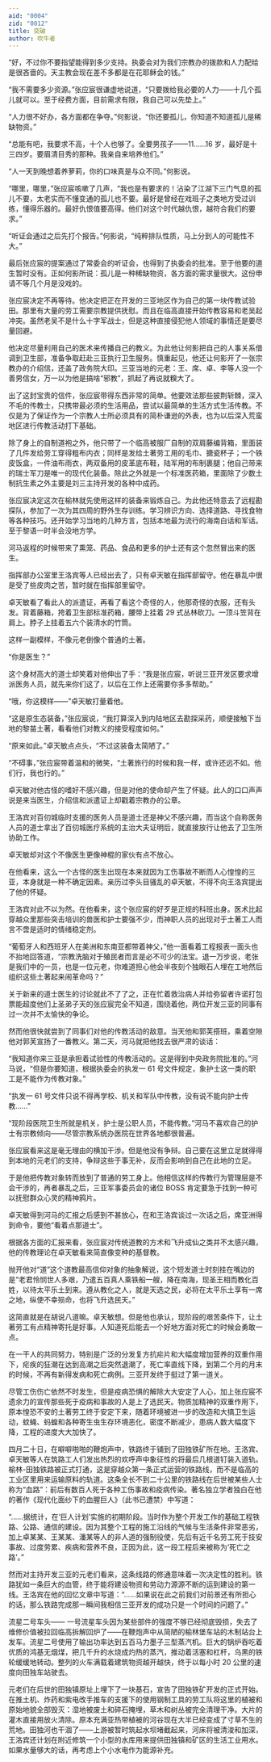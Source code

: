 ```yaml
---
aid: "0004"
zid: "0012"
title: 突破
author: 吹牛者
---
```


“好，不过你不要指望能得到多少支持。执委会对为我们宗教办的拨款和人力配给是很吝啬的。天主教会现在差不多都是在花耶稣会的钱。”

“我不需要多少资源。”张应宸很谦虚地说道，“只要拨给我必要的人力——十几个孤儿就可以。至于经费方面，目前需求有限，我自己可以先垫上。”

“人力很不好办，各方面都在争夺。”何影说，“你还要孤儿，你知道不知道孤儿是稀缺物资。”

“总能有吧，我要求不高，十个人也够了。全要男孩子——11……16 岁，最好是十三四岁。要眉清目秀的那种。我亲自来培养他们。”

“人一天到晚想着养萝莉，你的口味真是与众不同。”何影说。

“哪里，哪里，”张应宸咳嗽了几声，“我也是有要求的！沾染了江湖下三门气息的孤儿不要，太老实而不懂变通的孤儿也不要。最好是曾经在戏班子之类地方受过训练，懂得乐器的。最好仇恨值要高得。他们对这个时代越仇恨，越符合我们的要求。”

“听证会通过之后先打个报告。”何影说，“纯粹排队性质，马上分到人的可能性不大。”

最后张应宸的提案通过了常委会的听证会，也得到了执委会的批准。至于他要的道生暂时没有。正如何影所说：孤儿是一种稀缺物资，各方面的需求量很大。这份申请不等几个月是没戏的。

张应宸决定不再等待。他决定把正在开发的三亚地区作为自己的第一块传教试验田。那里有大量的劳工需要宗教提供抚慰。而且在临高直接开始传教容易和老吴起冲突。虽然老吴不是什么十字军战士，但是这种直接侵犯他人领域的事情还是要尽量回避。

他决定尽量利用自己的医术来传播自己的教义。为此他让何影把自己的人事关系借调到卫生部，准备争取赶赴三亚执行卫生服务。慎重起见，他还让何影开了一张宗教办的介绍信，还盖了政务院大印。三亚当地的元老：王、席、卓、李等人没一个善男信女，万一以为他是搞啥“邪教”，抓起了再说就糗大了。

出了这封宝贵的信件，张应宸带得东西非常的简单。他要效法那些披荆斩棘，深入不毛的传教士，只携带最必须的生活用品，尝试以最简单的生活方式生活传教。不仅是为了保证作为一个宗教人士所必须具有的简朴谦逊的外表，也为以后深入荒蛮地区进行传教活动打下基础。

除了身上的自制道袍之外，他只带了一个临高被服厂自制的双肩藤编背箱，里面装了几件发给劳工穿得粗布内衣；同样是发给土著劳工用的毛巾、搪瓷杯子；一个铁皮饭盒，一件油布雨衣，两双备用的皮革底布鞋，陆军用的布制裹腿；他自己带来的瑞士军刀是唯一的现代化装备。除此之外就是一个标准医药箱，里面除了少数土制抗生素之外主要是刘三主持开发的各种中成药。

张应宸决定这次在榆林就先使用这样的装备来锻炼自己。为此他还特意去了远程勘探队，参加了一次为其四周的野外生存训练。学习辨识方向、选择道路、寻找食物等各种技巧。还开始学习当地的几种方言，包括本地最为流行的海南白话和军话。至于黎语一时半会没地方学。

河马返程的时候带来了熏笼、药品、食品和更多的护士还有这个忽然冒出来的医生。

指挥部办公室里王洛宾等人已经出去了，只有卓天敏在指挥部留守。他在暴乱中很是受了些皮肉之苦，暂时就在指挥部里留守。

卓天敏看了看此人的派遣证，再看了看这个奇怪的人，他那奇怪的衣服，还有头发。背着藤箱，挎着卫生部标准药箱，腰带上挂着 29 式丛林砍刀。一顶斗笠背在肩上。脖子上挂着五六个装清水的竹筒。

这样一副模样，不像元老倒像个普通的土著。

“你是医生？”

这个身材高大的道士却笑着对他伸出了手：“我是张应宸，听说三亚开发区要求增派医务人员，就先来你们这了，以后在工作上还需要你多多帮助。”

“哦，你这模样——”卓天敏打量着他。

“这是原生态装备，”张应宸说，“我打算深入到内陆地区去勘探采药，顺便接触下当地的黎苗土著，看看他们对教义的接受程度如何。”

“原来如此。”卓天敏点点头，“不过这装备太简陋了。”

“不碍事，”张应宸带着温和的微笑，“土著旅行的时候和我一样，或许还远不如。他们行，我也行的。”

卓天敏对他古怪的嗜好不感兴趣，但是对他的使命却产生了怀疑。此人的口口声声说是来当医生，介绍信和派遣证上却戳着宗教办的公章。

王洛宾对百仞城临时支援的医务人员是道士还是神父不感兴趣，而当这个自称医务人员的道士拿出了百仞城医疗系统的主治大夫证明后，就直接放行让他去了卫生所协助工作。

卓天敏却对这个不像医生更像神棍的家伙有点不放心。

在他看来，这么一个古怪的医生出现在本来就因为工伤事故不断而人心惶惶的三亚，本身就是一种不确定因素。亲历过李头目骚乱的卓天敏，不得不向王洛宾提出了他的怀疑。

王洛宾对此不以为然。在他看来，这个张应宸的好歹是正规的科班出身。医术比起穿越众里那些突击培训的兽医和护士要强不少，而神职人员的出现对于土著工人而言不啻是适时的情绪稳定剂。

“葡萄牙人和西班牙人在美洲和东南亚都带着神父，”他一面看着工程报表一面头也不抬地回答道，“宗教洗脑对于殖民者而言是必不可少的法宝。退一万步说，老张是我们中的一员，也是一位元老，你难道担心他会半夜刻个独眼石人埋在工地然后组织这些土著起来闹革命吗？”

关于新来的道士医生的讨论就此不了了之，正在忙着救治病人并给弥留者许诺打包票能超度他们上圣弟子天的张应宸完全不知道，围绕着他，两位开发三亚的同事有过一次并不太愉快的争论。

然而他很快就尝到了同事们对他的传教活动的敌意。当天他和郭芙搭班，乘着空隙他对郭芙宣扬了一番教义。第二天，河马就把他找去很严肃的谈话：

“我知道你来三亚是承担着试验性的传教活动的。这是得到中央政务院批准的。”河马说，“但是你要知道，根据执委会的执发一 61 号文件规定，象护士这一类的职工是不能作为传教对象。”

“执发一 61 号文件只说不得再学校、机关和军队中传教，没有说不能向护士传教……”

“现阶段医院卫生所就是机关，护士是公职人员，不能传教。”河马不喜欢自己的护士有宗教倾向——尽管宗教系统办医院在世界各地都很普遍。

张应宸看来这是毫无理由的横加干涉。但是他没有争辩。自己要在这里立足就得得到本地的元老们的支持，争辩这些于事无补，反而会影响到自己在此地的立足。

于是他把传教对象转而放到了普通的劳工身上。他相信这样的传教行为管理层是不会干涉的，再者暴乱之后，三亚军事委员会的诸位 BOSS 肯定要急于找到一种可以抚慰群众心灵的精神鸦片。

卓天敏得到河马的汇报之后感到不甚放心，在和王洛宾谈过一次话之后，席亚洲得到命令，要他“看着点那道士”。

根据各方面的汇报来看，张应宸对传统道教的方术和飞升成仙之类并不太感兴趣，他的传教理论在卓天敏看来简直像变种的基督教。

抛开他对“道”这个道教最高信仰对象的抽象解说，这个短发道士时刻挂在嘴边的是“老君怜悯世人多艰，乃遣五百真人乘铁船一艘，降在南海，现圣王相而教化百姓，以待太平乐土到来。遵从教化之人，就是天选之民，必将在太平乐土享有一席之地，纵使不幸殒命，也将飞升选民天。”

这简直就是在胡说八道嘛。卓天敏想。但是他也承认，现阶段的艰苦条件下，让土著劳工有点精神寄托是好事。人知道死后能去一个好地方面对死亡的时候会勇敢一点。

在一干人的共同努力，特别是广泛的分发复方抗疟片和大幅度增加营养的双重作用下，疟疾的狂潮在达到高潮之后突然退潮了，死亡率直线下降，到第二个月的月末的时候，不再有新得发病和死亡病例。三亚开发终于挺过了第一道关。

尽管工伤伤亡依然不时发生，但是疫病恐惧的解除大大安定了人心，加上张应宸不遗余力的宣传那些死于疫病和事故的人是上了选民天。物质加精神的双重作用下，原本惶恐不安的土著劳工终于安定下来，随着环境被进一步的改造和大搞卫生运动，蚊蝇、蚂蝗和各种寄生虫生存环境恶化，密度不断减少，患病人数大幅度下降，工程的进度大大加快了。

四月二十日，在噼噼啪啪的鞭炮声中，铁路终于铺到了田独铁矿所在地。王洛宾、卓天敏等人在筑路工人们发出热烈的欢呼声中象征性的将最后几根道钉装入道轨。榆林-田独铁路被正式打通，这是穿越众第一条正式运营的铁路线，而不是临高的工业区里用来运输原料的轨道。这条全长不到二十公里的铁路线在后世被某些人士称为“血路”：前后有数百人死于各种工伤事故和疫病传染。著名独立学者独白在他的著作《现代化面纱下的血腥巨人》（此书已遭禁）中写道：

“……据统计，在‘巨人计划’实施的初期阶段。当时作为整个开发工作的基础工程铁路、公路、通信的建设。因为其整个工程的施工沿线的气候与生活条件非常恶劣，加上卓某某、王某某、潘某等人的非人道的强制役使，先后有近千名劳工死于技安事故、过度劳累、疾病和营养不良，正因为此，这一段工程后来被称为‘死亡之路’。”

然而对主持开发三亚的元老们看来，这条线路的修通意味着一次决定性的胜利。铁路犹如一条巨大的血管，终于能将建设物资和劳动力源源不断的运到建设的第一线。王洛宾在他的回忆文章中写道：“……如果说在此之前我们对前景还有所担心的话，那么铁路完成那一瞬间我相信三亚开发的成功只是一个时间的问题了。”

流星二号车头—— 一号流星车头因为某些部件的强度不够已经彻底毁损，失去了维修价值被拉回临高拆解回炉了——在鞭炮声中从简陋的榆林堡车站的木制站台上发车。流星二号使用了输出功率达到五百马力墨子三型蒸汽机。巨大的锅炉吞吃着优质的鸿基无烟煤，把几千升的水烧成灼热的蒸汽，推动着活塞和杠杆，乌黑的铁轮缓缓地转动。整列的火车满载着建筑物资越开越快，终于以每小时 20 公里的速度向田独车站驶去。

元老们在后世的田独镇原址上埋下了一块基石，宣告了田独铁矿开发的正式开始。在推土机、炸药和紫电改手推车的支援下的使用钢制工具的劳工队将这里的植被和原始地貌全部毁灭：湿地被废土和碎石掩埋，草木和树丛被完全清理干净。大片的灌木直接用放火清除。原本充满亚热带植被的河谷现在大半已经变成了寸草不生的荒地。田独河也干涸了——上游被暂时筑起水坝堵截起来，河床将被清浚和加深，王洛宾还计划在附近修筑一个小型的水库用来提供田独镇和矿区的生活工业用水。如果水量够大的话，再考虑上个小水电作为能源补充。
